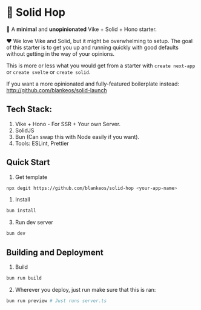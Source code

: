 # 🐇 Solid Hop

💙 A **minimal** and **unopinionated** Vike + Solid + Hono starter.

❤️ We love Vike and Solid, but it might be overwhelming to setup. The goal of this starter is to get you up and running quickly with good defaults without getting in the way of your opinions.

This is more or less what you would get from a starter with `create next-app` or `create svelte` or `create solid`.

If you want a more opinionated and fully-featured boilerplate instead: http://github.com/blankeos/solid-launch

## Tech Stack:

1. Vike + Hono - For SSR + Your own Server.
2. SolidJS
3. Bun (Can swap this with Node easily if you want).
4. Tools: ESLint, Prettier

## Quick Start

1. Get template

```sh
npx degit https://github.com/blankeos/solid-hop <your-app-name>
```

1. Install

```sh
bun install
```

3. Run dev server

```sh
bun dev
```

## Building and Deployment

1. Build

```sh
bun run build
```

2. Wherever you deploy, just run make sure that this is ran:

```sh
bun run preview # Just runs server.ts
```

